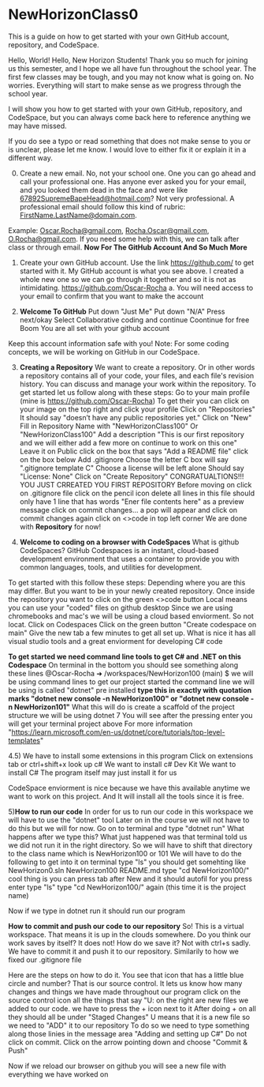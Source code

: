 # NewHorizonClass0
This is a guide on how to get started with your own GitHub account, repository, and CodeSpace.

Hello, World! Hello, New Horizon Students!
Thank you so much for joining us this semester, and I hope we all have fun throughout the school year. The first few classes may be tough, and you may not know what is going on. No worries. Everything will start to make sense as we progress through the school year.

I will show you how to get started with your own GitHub, repository, and CodeSpace, but you can always come back here to reference anything we may have missed.

If you do see a typo or read something that does not make sense to you or is unclear, please let me know. I would love to either fix it or explain it in a different way.

0. Create a new email. No, not your school one. One you can go ahead and call your professional one. Has anyone ever asked you for your email, and you looked them dead in the face and were like 67892SupremeBapeHead@hotmail.com? 
Not very professional. A professional email should follow this kind of rubric: FirstName.LastName@domain.com. 

Example: Oscar.Rocha@gmail.com, Rocha.Oscar@gmail.com, O.Rocha@gmail.com. If you need some help with this, we can talk after class or through email. 
**Now For The GitHub Account And So Much More**
1. Create your own GitHub account. Use the link https://github.com/ to get started with it. My GitHub account is what you see above. I created a whole new one so we can go through it together and so it is not as intimidating. https://github.com/Oscar-Rocha
  a. You will need access to your email to confirm that you want to make the account

2. **Welcome To GitHub**
Put down "Just Me"
Put down "N/A"
Press next/okay
Select Collaborative coding and continue
Coontinue for free
Boom You are all set with your github account

Keep this account information safe with you!
Note: For some coding concepts, we will be working on GitHub in our CodeSpace.

3. **Creating a Repository**
We want to create a repository. Or in other words a repository contains all of your code, your files, and each file's revision history. You can discuss and manage your work within the repository.
To get started let us follow along with these steps:
Go to your main profile (mine is https://github.com/Oscar-Rocha)
  To get their you can click on your image on the top right and click your      profile
Click on "Repositories"
It should say "doesn’t have any public repositories yet."
Click on "New"
Fill in Repository Name with "NewHorizonClass100" Or "NewHorizonClass100"
Add a description  "This is our first repository and we will either add a few more on continue to work on this one"
Leave it on Public
click on the box that says "Add a README file"
click on the box below Add .gitignore
  Choose the letter C
  box will say ".gitignore template C"
Choose a license will be left alone
  Should say "License: None"
Click on "Create Repository"
CONGRATUALTIONS!!! YOU JUST CRREATED YOU FIRST REPOSITORY
Before moving on click on .gitignore file
click on the pencil icon
delete all lines in this file
should only have 1 line that has words "Ener file contents here" as a preview message
click on commit changes...
a pop will appear and click on commit changes again
click on <>code in top left corner
We are done with **Repository** for now!

4. **Welcome to coding on a browser with CodeSpaces**
What is github CodeSpaces? GitHub Codespaces is an instant, cloud-based development environment that uses a container to provide you with common languages, tools, and utilities for development.

To get started with this follow these steps:
Depending where you are this may differ. But you want to be in your newly created repository. 
Once inside the repository you want to click on the green <>code button
Local means you can use your "coded" files on github desktop
Since we are using chromebooks and mac's we will be using a cloud based enviorment. So not locat.
Click on Codespaces
Click on the green button "Create codespace on main"
Give the new tab a few minutes to get all set up.
What is nice it has all visual studio tools and a great enviorment for developing C# code

**To get started we need command line tools to get C# and .NET on this Codespace**
On terminal in the bottom you should see something along these lines @Oscar-Rocha ➜ /workspaces/NewHorizon100 (main) $ 
we will be using command lines to get our project started
the command line we will be using is called "dotnet" pre installed
**type this in exactly with quotation marks
"dotnet new console -n NewHorizon100" or "dotnet new console -n NewHorizon101"**
What this will do is create a scaffold of the project structure
we will be using dotnet 7
You will see after the pressing enter you will get your terminal project above
For more information "https://learn.microsoft.com/en-us/dotnet/core/tutorials/top-level-templates"

4.5) We have to install some extensions in this program
Click on extensions tab or ctrl+shift+x
look up c# 
We want to install c# Dev Kit
We want to install C#
The program itself may just install it for us

CodeSpace enviorment is nice because we have this available anytime we want to work on this project. And It will install all the tools since it is free.


5)**How to run our code**
In order for us to run our code in this workspace we will have to use the "dotnet" tool
Later on in the course we will not have to do this but we will for now.
Go on to terminal and type "dotnet run"
What happens after we type this?
What just happened was that terminal told us we did not run it in the right directory. So we will have to shift that directory to the class name which is NewHorizon100 or 101
We will have to do the following to get into it
on terminal type "ls"
you should get somehting 
  like NewHorizon0.sln  NewHorizon100  README.md
  type "cd NewHorizon100/" cool thing is you can press tab after New and it should autofil for you
  press enter
  type "ls"
  type "cd NewHorizon100/" again (this time it is the project name)

  Now if we type in dotnet run it should run our program

  **How to commit and push our code to our repository**
  So! This is a virtual workspace. That means it is up in the clouds somewhere. Do you think our work saves by itself? It does not! How do we save it? Not with ctrl+s sadly. We have to commit it and push it to our repository. Similarily to how we fixed our .gitignore file

  Here are the steps on how to do it. You see that icon that has a little blue circle and number? That is our source control. It lets us know how many changes and things we have made throughout our program
  click on the source control icon
  all the things that say "U: on the right are new files we added to our code. we have to press the + icon next to it
After doing + on all they should all be under "Staged Changes"
U means that it is a new file so we need to "ADD" it to our repository
To do so we need to type something along those linies in the message area
"Adding and setting up C#"
Do not click on commit. Click on the arrow pointing down and choose 
"Commit & Push"

Now if we reload our browser on github you will see a new file with everything we have worked on

